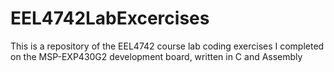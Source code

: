 # EEL4742LabExcercises
This is a repository of the EEL4742 course lab coding exercises I completed on the MSP-EXP430G2 development board, written in C and Assembly 
